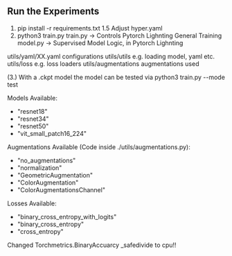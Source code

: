 ## Run the Experiments 
1. pip install -r requirements.txt
1.5 Adjust hyper.yaml  
2. python3 train.py 
train.py -> Controls Pytorch Lighnting General Training
model.py -> Supervised Model Logic, in Pytorch Lighnting 

utils/yaml/XX.yaml configurations 
utils/utils e.g. loading model, yaml etc. 
utils/loss e.g. loss loaders
utils/augmentations augmentations used 

(3.) With a .ckpt model the model can be tested via python3 train.py --mode test

Models Available: 
- "resnet18"
- "resnet34"
- "resnet50"
- "vit_small_patch16_224"

Augmentations Available (Code inside ./utils/augmentations.py): 
- "no_augmentations"
- "normalization"
- "GeometricAugmentation"
- "ColorAugmentation"
- "ColorAugmentationsChannel"
 
 Losses Available: 
 - "binary_cross_entropy_with_logits"
 - "binary_cross_entropy"
 - "cross_entropy"

 Changed Torchmetrics.BinaryAccuarcy _safedivide to cpu!!
